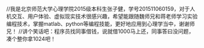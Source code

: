 //我是北京师范大学心理学院2015级本科生张子健，学号201511060159，对于人机交互、用户体验、虚拟现实技术很感兴趣，希望能跟随魏师兄和蒋老师学习实验编程技术，掌握matlab、python等编程技能，更好地应用到心理学当中，谢谢师兄！
//讲个笑话吧：程序员找同事借钱，说就借1000马上还，同事答曰没问题，凑个整你拿1024吧！
